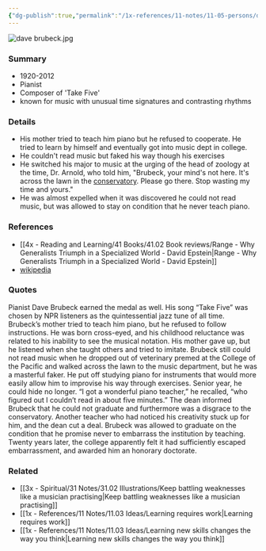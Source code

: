 ```yaml
---
{"dg-publish":true,"permalink":"/1x-references/11-notes/11-05-persons/dave-brubeck/","title":"Dave Brubeck","created":"2024-02-04T14:43:38.874+03:00","updated":"2024-10-17T20:37:45.253+03:00"}
---
```


![dave brubeck.jpg](/img/user/1x%20-%20References/11%20Notes/11.05%20Persons/dave%20brubeck.jpg)
### Summary
- 1920-2012
- Pianist
- Composer of 'Take Five'
- known for music with unusual time signatures and contrasting rhythms

### Details
- His mother tried to teach him piano but he refused to cooperate. He tried to learn by himself and eventually got into music dept in college. 
- He couldn't read music but faked his way though his exercises
- He switched his major to music at the urging of the head of zoology at the time, Dr. Arnold, who told him, "Brubeck, your mind's not here. It's across the lawn in the [conservatory](https://en.wikipedia.org/wiki/Conservatory_of_Music,_University_of_the_Pacific "Conservatory of Music, University of the Pacific"). Please go there. Stop wasting my time and yours."
- He was almost expelled when it was discovered he could not read music, but was allowed to stay on condition that he never teach piano.

### References
- [[4x - Reading and Learning/41 Books/41.02 Book reviews/Range - Why Generalists Triumph in a Specialized World - David Epstein\|Range - Why Generalists Triumph in a Specialized World - David Epstein]]
- [wikipedia](https://en.wikipedia.org/wiki/Dave_Brubeck)

### Quotes
Pianist Dave Brubeck earned the medal as well. His song “Take Five” was chosen by NPR listeners as the quintessential jazz tune of all time. Brubeck’s mother tried to teach him piano, but he refused to follow instructions. He was born cross-eyed, and his childhood reluctance was related to his inability to see the musical notation. His mother gave up, but he listened when she taught others and tried to imitate. Brubeck still could not read music when he dropped out of veterinary premed at the College of the Pacific and walked across the lawn to the music department, but he was a masterful faker. He put off studying piano for instruments that would more easily allow him to improvise his way through exercises. Senior year, he could hide no longer. “I got a wonderful piano teacher,” he recalled, “who figured out I couldn’t read in about five minutes.” The dean informed Brubeck that he could not graduate and furthermore was a disgrace to the conservatory. Another teacher who had noticed his creativity stuck up for him, and the dean cut a deal. Brubeck was allowed to graduate on the condition that he promise never to embarrass the institution by teaching. Twenty years later, the college apparently felt it had sufficiently escaped embarrassment, and awarded him an honorary doctorate.

### Related
- [[3x - Spiritual/31 Notes/31.02 Illustrations/Keep battling weaknesses like a musician practising\|Keep battling weaknesses like a musician practising]]
- [[1x - References/11 Notes/11.03 Ideas/Learning requires work\|Learning requires work]]
- [[1x - References/11 Notes/11.03 Ideas/Learning new skills changes the way you think\|Learning new skills changes the way you think]]